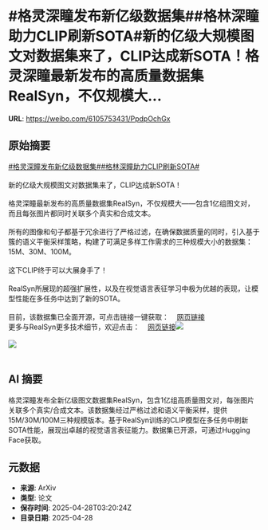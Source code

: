 # #格灵深瞳发布新亿级数据集##格林深瞳助力CLIP刷新SOTA#新的亿级大规模图文对数据集来了，CLIP达成新SOTA！格灵深瞳最新发布的高质量数据集RealSyn，不仅规模大...

**URL**: https://weibo.com/6105753431/PpdpOchGx

## 原始摘要

<a href="https://m.weibo.cn/search?containerid=231522type%3D1%26t%3D10%26q%3D%23%E6%A0%BC%E7%81%B5%E6%B7%B1%E7%9E%B3%E5%8F%91%E5%B8%83%E6%96%B0%E4%BA%BF%E7%BA%A7%E6%95%B0%E6%8D%AE%E9%9B%86%23&amp;extparam=%23%E6%A0%BC%E7%81%B5%E6%B7%B1%E7%9E%B3%E5%8F%91%E5%B8%83%E6%96%B0%E4%BA%BF%E7%BA%A7%E6%95%B0%E6%8D%AE%E9%9B%86%23" data-hide=""><span class="surl-text">#格灵深瞳发布新亿级数据集#</span></a><a href="https://m.weibo.cn/search?containerid=231522type%3D1%26t%3D10%26q%3D%23%E6%A0%BC%E6%9E%97%E6%B7%B1%E7%9E%B3%E5%8A%A9%E5%8A%9BCLIP%E5%88%B7%E6%96%B0SOTA%23&amp;extparam=%23%E6%A0%BC%E6%9E%97%E6%B7%B1%E7%9E%B3%E5%8A%A9%E5%8A%9BCLIP%E5%88%B7%E6%96%B0SOTA%23" data-hide=""><span class="surl-text">#格林深瞳助力CLIP刷新SOTA#</span></a><br><br>新的亿级大规模图文对数据集来了，CLIP达成新SOTA！<br><br>格灵深瞳最新发布的高质量数据集RealSyn，不仅规模大——包含1亿组图文对，而且每张图片都同时关联多个真实和合成文本。<br><br>所有的图像和句子都基于冗余进行了严格过滤，在确保数据质量的同时，引入基于簇的语义平衡采样策略，构建了可满足多样工作需求的三种规模大小的数据集：15M、30M、100M。<br><br>这下CLIP终于可以大展身手了！<br><br>RealSyn所展现的超强扩展性，以及在视觉语言表征学习中极为优越的表现，让模型性能在多任务中达到了新的SOTA。<br><br>目前，该数据集已全面开源，可点击链接一键获取：<a href="https://weibo.cn/sinaurl?u=https%3A%2F%2Fhuggingface.co%2Fdatasets%2FKaichengalex%2FRealSyn100M" data-hide=""><span class="url-icon"><img style="width: 1rem;height: 1rem" src="https://h5.sinaimg.cn/upload/2015/09/25/3/timeline_card_small_web_default.png" referrerpolicy="no-referrer"></span><span class="surl-text">网页链接</span></a><br>更多与RealSyn更多技术细节，欢迎点击：<a href="https://weibo.cn/sinaurl?u=https%3A%2F%2Fmp.weixin.qq.com%2Fs%2FCnuVZMSkYHpFwnfaLZ-3qA" data-hide=""><span class="url-icon"><img style="width: 1rem;height: 1rem" src="https://h5.sinaimg.cn/upload/2015/09/25/3/timeline_card_small_web_default.png" referrerpolicy="no-referrer"></span><span class="surl-text">网页链接</span></a><img style="" src="https://tvax2.sinaimg.cn/large/006Fd7o3gy1i0vi5asyzmj30u0072jtq.jpg" referrerpolicy="no-referrer"><br><br><img style="" src="https://tvax3.sinaimg.cn/large/006Fd7o3gy1i0vi5dvi9kj30u00ouk8o.jpg" referrerpolicy="no-referrer"><br><br>

## AI 摘要

格灵深瞳发布全新亿级图文数据集RealSyn，包含1亿组高质量图文对，每张图片关联多个真实/合成文本。该数据集经过严格过滤和语义平衡采样，提供15M/30M/100M三种规模版本。基于RealSyn训练的CLIP模型在多任务中刷新SOTA性能，展现出卓越的视觉语言表征能力。数据集已开源，可通过Hugging Face获取。

## 元数据

- **来源**: ArXiv
- **类型**: 论文
- **保存时间**: 2025-04-28T03:20:24Z
- **目录日期**: 2025-04-28
